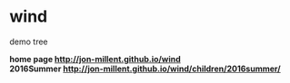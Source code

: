 # wind
demo tree

<strong>home page http://jon-millent.github.io/wind</strong><br />
<strong>2016Summer http://jon-millent.github.io/wind/children/2016summer/</strong>

